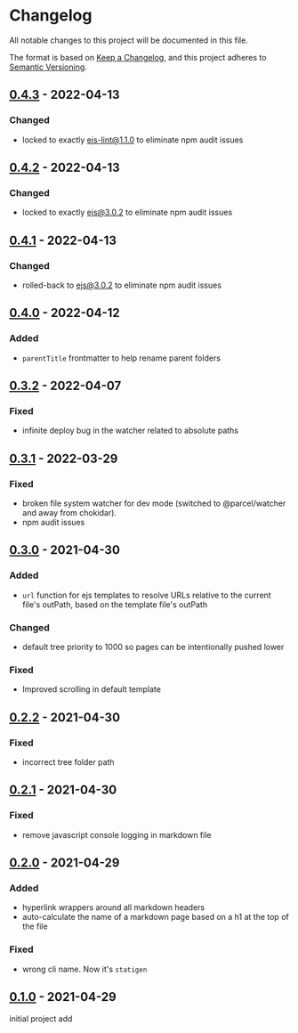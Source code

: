 # Changelog
All notable changes to this project will be documented in this file.

The format is based on [Keep a Changelog](https://keepachangelog.com/en/1.0.0/),
and this project adheres to [Semantic Versioning](https://semver.org/spec/v2.0.0.html).



## [0.4.3](https://github.com/rokucommunity/brighterscript/compare/0.4.2...v0.4.3) - 2022-04-13
### Changed
 - locked to exactly ejs-lint@1.1.0 to eliminate npm audit issues



## [0.4.2](https://github.com/rokucommunity/brighterscript/compare/0.4.1...v0.4.2) - 2022-04-13
### Changed
 - locked to exactly ejs@3.0.2 to eliminate npm audit issues



## [0.4.1](https://github.com/rokucommunity/brighterscript/compare/0.4.0...v0.4.1) - 2022-04-13
### Changed
 - rolled-back to ejs@3.0.2 to eliminate npm audit issues



## [0.4.0](https://github.com/rokucommunity/brighterscript/compare/0.3.2...v0.4.0) - 2022-04-12
### Added
 - `parentTitle` frontmatter to help rename parent folders



## [0.3.2](https://github.com/rokucommunity/brighterscript/compare/0.3.1...v0.3.2) - 2022-04-07
### Fixed
 - infinite deploy bug in the watcher related to absolute paths



## [0.3.1](https://github.com/rokucommunity/brighterscript/compare/0.3.0...v0.3.1) - 2022-03-29
### Fixed
 - broken file system watcher for dev mode (switched to @parcel/watcher and away from chokidar).
 - npm audit issues



## [0.3.0](https://github.com/rokucommunity/brighterscript/compare/0.2.2...v0.3.0) - 2021-04-30
### Added
 - `url` function for ejs templates to resolve URLs relative to the current file's outPath, based on the template file's outPath
### Changed
 - default tree priority to 1000 so pages can be intentionally pushed lower
### Fixed
 - Improved scrolling in default template



## [0.2.2](https://github.com/rokucommunity/brighterscript/compare/0.2.1...v0.2.2) - 2021-04-30
### Fixed
 - incorrect tree folder path



## [0.2.1](https://github.com/rokucommunity/brighterscript/compare/0.2.0...v0.2.1) - 2021-04-30
### Fixed
 - remove javascript console logging in markdown file



## [0.2.0](https://github.com/rokucommunity/brighterscript/compare/0.1.0...v0.2.0) - 2021-04-29
### Added
 - hyperlink wrappers around all markdown headers
 - auto-calculate the name of a markdown page based on a h1 at the top of the file
### Fixed
 - wrong cli name. Now it's `statigen`



## [0.1.0](https://github.com/rokucommunity/brighterscript/compare/f9cf20f9251513278d39e0353d6682a28af6f26c...v0.1.0) - 2021-04-29
initial project add
